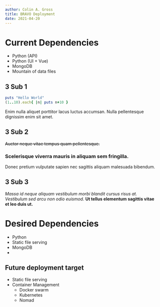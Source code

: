 ```yaml
---
author: Colin A. Gross
title: BRAVO Deployment
date: 2021-04-20
---
```


# Current Dependencies
- Python (API)
- Python (UI + Vue)
- MongoDB
- Mountain of data files

## 3 Sub 1
```ruby
puts "Hello World"
(1..10).each{ |n| puts n+10 }
```

Enim nulla aliquet porttitor lacus luctus accumsan. 
Nulla pellentesque dignissim enim sit amet. 

## 3 Sub 2
~~Auctor neque vitae tempus quam pellentesque.~~

### Scelerisque viverra mauris in aliquam sem fringilla.

Donec pretium vulputate sapien nec sagittis aliquam malesuada bibendum. 

## 3 Sub 3
*Massa id neque aliquam vestibulum morbi blandit cursus risus at.*
_Vestibulum sed arcu non odio euismod._
**Ut tellus elementum sagittis vitae et leo duis ut.**

# Desired Dependencies
- Python
- Static file serving
- MongoDB
- 

## Future deployment target
- Static file serving
- Container Management
    - Docker swarm
    - Kubernetes
    - Nomad
